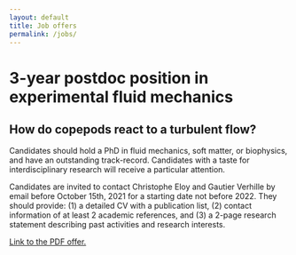 ```yaml
---
layout: default
title: Job offers
permalink: /jobs/
---
```


# 3-year postdoc position in experimental fluid mechanics

## How do copepods react to a turbulent flow?

Candidates should hold a PhD in fluid mechanics, soft matter, or biophysics, and have an outstanding track-record. Candidates with a taste for interdisciplinary research will receive a particular attention.


Candidates are invited to contact Christophe Eloy and Gautier Verhille by email before October 15th, 2021 for a starting date not before 2022. They should provide: (1) a detailed CV with a publication list, (2) contact information of at least 2 academic references, and (3) a 2-page research statement describing past activities and research interests.

<a href="../assets/pdf/PostdocC0PEP0Dexp.pdf">Link to the PDF offer.</a>
